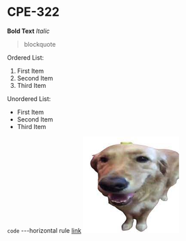 # CPE-322
**Bold Text**
*Italic*
> blockquote

Ordered List:
1. First Item
2. Second Item
3. Third Item

Unordered List:
- First Item
- Second Item
- Third Item

`code`
---horizontal rule
[link](https://sites.google.com/view/ece322/home)
![image](img/butter_dawg.jpg)

